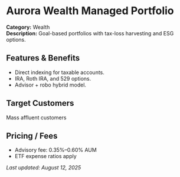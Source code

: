 # Aurora Wealth Managed Portfolio

**Category:** Wealth  
**Description:** Goal-based portfolios with tax-loss harvesting and ESG options.

## Features & Benefits

- Direct indexing for taxable accounts.
- IRA, Roth IRA, and 529 options.
- Advisor + robo hybrid model.

## Target Customers
Mass affluent customers

## Pricing / Fees

- Advisory fee: 0.35%–0.60% AUM
- ETF expense ratios apply

_Last updated: August 12, 2025_
